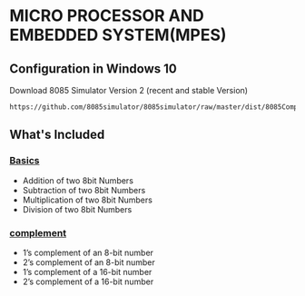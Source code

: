# MICRO PROCESSOR AND EMBEDDED SYSTEM(MPES)

## Configuration in Windows 10

Download 8085 Simulator Version 2 (recent and stable Version)

```
https://github.com/8085simulator/8085simulator/raw/master/dist/8085Compiler.jar

```

## What's Included

### [Basics](https://github.com/iaman877/AwesomeC/tree/master/Mpes/Basic%208085%20MicroProcessor%20Programs)

- Addition of two 8bit Numbers
- Subtraction of two 8bit Numbers
- Multiplication of two 8bit Numbers
- Division of two 8bit Numbers

### [complement](.)

- 1’s complement of an 8-bit number
- 2’s complement of an 8-bit number
- 1’s complement of a 16-bit number
- 2’s complement of a 16-bit number
